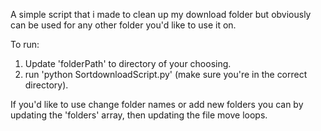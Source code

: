 A simple script that i made to clean up my download folder but obviously can be used for any other folder you'd like to use it on.

To run:
1. Update 'folderPath' to directory of your choosing.
2. run 'python SortdownloadScript.py' (make sure you're in the correct directory).

If you'd like to use change folder names or add new folders you can by updating the 'folders' array, then updating the file move loops.
